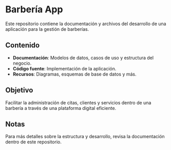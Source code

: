 # Barbería App  

Este repositorio contiene la documentación y archivos del desarrollo de una aplicación para la gestión de barberías.  

## Contenido  

- **Documentación**: Modelos de datos, casos de uso y estructura del negocio.  
- **Código fuente**: Implementación de la aplicación.  
- **Recursos**: Diagramas, esquemas de base de datos y más.  

## Objetivo  
Facilitar la administración de citas, clientes y servicios dentro de una barbería a través de una plataforma digital eficiente.  

## Notas  
Para más detalles sobre la estructura y desarrollo, revisa la documentación dentro de este repositorio.  
